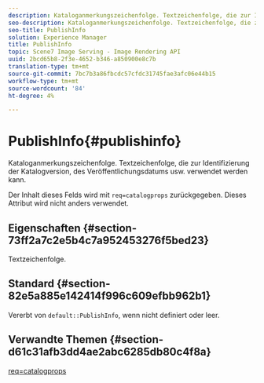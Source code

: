 ```yaml
---
description: Kataloganmerkungszeichenfolge. Textzeichenfolge, die zur Identifizierung der Katalogversion, des Veröffentlichungsdatums usw. verwendet werden kann.
seo-description: Kataloganmerkungszeichenfolge. Textzeichenfolge, die zur Identifizierung der Katalogversion, des Veröffentlichungsdatums usw. verwendet werden kann.
seo-title: PublishInfo
solution: Experience Manager
title: PublishInfo
topic: Scene7 Image Serving - Image Rendering API
uuid: 2bcd65b8-2f3e-4652-b346-a850900e8c7b
translation-type: tm+mt
source-git-commit: 7bc7b3a86fbcdc57cfdc31745fae3afc06e44b15
workflow-type: tm+mt
source-wordcount: '84'
ht-degree: 4%

---
```



# PublishInfo{#publishinfo}

Kataloganmerkungszeichenfolge. Textzeichenfolge, die zur Identifizierung der Katalogversion, des Veröffentlichungsdatums usw. verwendet werden kann.

Der Inhalt dieses Felds wird mit `req=catalogprops` zurückgegeben. Dieses Attribut wird nicht anders verwendet.

## Eigenschaften {#section-73ff2a7c2e5b4c7a952453276f5bed23}

Textzeichenfolge.

## Standard {#section-82e5a885e142414f996c609efbb962b1}

Vererbt von `default::PublishInfo`, wenn nicht definiert oder leer.

## Verwandte Themen {#section-d61c31afb3dd4ae2abc6285db80c4f8a}

[req=catalogprops](../../../../../is-api/http-ref/image-serving-api-ref/c-http-protocol-reference/c-command-reference/r-req/r-catalogprops.md#reference-d7f7438291dd44a1afb6963155625426)
